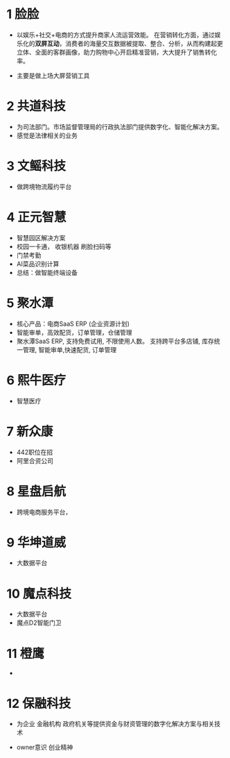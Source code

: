 # 1 脸脸
- 以娱乐+社交+电商的方式提升商家人流运营效能。
在营销转化方面，通过娱乐化的**双屏互动**，消费者的海量交互数据被提取、整合、分析，从而构建起更立体、全面的客群画像，助力购物中心开启精准营销，大大提升了销售转化率。

- 主要是做上场大屏营销工具


# 2 共道科技
- 为司法部门。市场监督管理局的行政执法部门提供数字化、智能化解决方案。
- 感觉是法律相关的业务


# 3 文鳐科技

- 做跨境物流履约平台


# 4 正元智慧
- 智慧园区解决方案
- 校园一卡通， 收银机器 刷脸扫码等
- 门禁考勤
- AI菜品识别计算
- 总结：做智能终端设备


# 5 聚水潭
- 核心产品：电商SaaS ERP (企业资源计划)
- 智能审单，高效配货，订单管理，仓储管理
- 聚水潭SaaS ERP, 支持免费试用, 不限使用人数。
  支持跨平台多店铺, 库存统一管理,
  智能审单,快速配货, 订单管理


# 6 熙牛医疗
- 智慧医疗

# 7 新众康
- 442职位在招
- 阿里合资公司

# 8 星盘启航
- 跨境电商服务平台，

# 9 华坤道威
- 大数据平台

# 10 魔点科技
- 大数据平台
- 魔点D2智能门卫

# 11 橙鹰
- 


# 12 保融科技
- 为企业 金融机构 政府机关等提供资金与财资管理的数字化解决方案与相关技术

- owner意识 创业精神